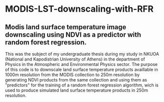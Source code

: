 # MODIS-LST-downscaling-with-RFR
## Modis land surface temperature image downscaling using NDVI as a predictor with random forest regression.
This was the subject of my undergraduate thesis during my study in NKUOA (National and Kapodistrian University of Athens) in the department of Physics in the 
Atmospheric and Environmental Physics sector. The purpose of this code is to downscale land surface temperature products availlable in 1000m resolution from the MODIS 
collection to 250m resolution by generating NDVI products from the same collection and using them as "predictors" for the training of a random forest regression algorithm, wich is used to produce simulated land surface temperature products in 250m resolution.
